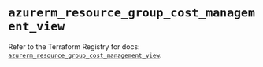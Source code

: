 # `azurerm_resource_group_cost_management_view`

Refer to the Terraform Registry for docs: [`azurerm_resource_group_cost_management_view`](https://registry.terraform.io/providers/hashicorp/azurerm/3.97.1/docs/resources/resource_group_cost_management_view).
